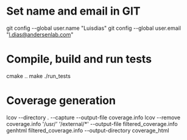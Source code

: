 # Set name and email in GIT
git config --global user.name "Luisdias" 
git config --global user.email "l.dias@andersenlab.com" 


# Compile, build and run tests 
cmake .. 
make 
./run_tests


# Coverage generation 
lcov --directory . --capture --output-file coverage.info
lcov --remove coverage.info '/usr/*' '*/external/*' --output-file filtered_coverage.info
genhtml filtered_coverage.info --output-directory coverage_html